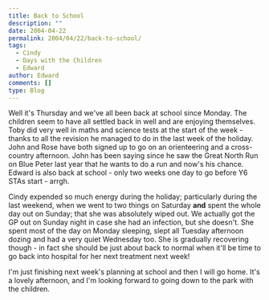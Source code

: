 ```yaml
---
title: Back to School
description: ""
date: 2004-04-22
permalink: 2004/04/22/back-to-school/
tags:
  - Cindy
  - Days with the Children
  - Edward
author: Edward
comments: []
type: Blog
---
```


Well it\'s Thursday and we\'ve all been back at school since Monday. The
children seem to have all settled back in well and are enjoying
themselves. Toby did very well in maths and science tests at the start
of the week - thanks to all the revision he managed to do in the last
week of the holiday. John and Rose have both signed up to go on an
orienteering and a cross-country afternoon. John has been saying since
he saw the Great North Run on Blue Peter last year that he wants to do a
run and now\'s his chance. Edward is also back at school - only two
weeks one day to go before Y6 STAs start - arrgh.

Cindy expended so much energy during the holiday; particularly during
the last weekend, when we went to two things on Saturday **and** spent
the whole day out on Sunday; that she was absolutely wiped out. We
actually got the GP out on Sunday night in case she had an infection,
but she doesn\'t. She spent most of the day on Monday sleeping, slept
all Tuesday afternoon dozing and had a very quiet Wednesday too. She is
gradually recovering though - in fact she should be just about back to
normal when it\'ll be time to go back into hospital for her next
treatment next week!

I\'m just finishing next week\'s planning at school and then I will go
home. It\'s a lovely afternoon, and I\'m looking forward to going down
to the park with the children.

